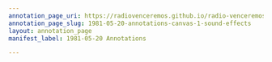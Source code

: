 ```yaml
---
annotation_page_uri: https://radiovenceremos.github.io/radio-venceremos-english-1/annotations/1981-05-20-annotations-canvas-1-sound-effects.json
annotation_page_slug: 1981-05-20-annotations-canvas-1-sound-effects
layout: annotation_page
manifest_label: 1981-05-20 Annotations

---
```

